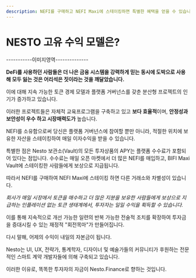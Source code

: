 ```yaml
---
description: NEFI를 구매하고 NEFI Maxi에 스테이킹하면 특별한 혜택을 얻을 수 있습니다.
---
```


# NESTO 고유 수익 모델은?

\-----------이미지영역--------------

**DeFi를 사용하던 사람들은 더 나은 금융 시스템을 강력하게 믿는 동시에 도박으로 사용해 모두 잃는 것은 어리석은 짓이라는 것을 깨달았습니다.**

이에 대해 지속 가능한 토큰 경제 모델과 플랫폼 거버넌스를 갖춘 분산형 프로젝트의 인기가 증가하고 있습니다.

이러한 프로젝트들은 자체적 교육프로그램을 구축하고 있고 **보다 효율적**이며, **안정성과 보안성이 우수 하고 시장매력도가** 높습니다.

NEFI를 소유함으로써 당신은 플랫폼 거버넌스에 참여할 뿐만 아니라, 적절한 위치에 보유한 자산을 스테이킹하여 매일 이자수익을 받을 수 있습니다.

특별한 점은 Nesto 보관소(Vault)의 모든 투자상품의 APY는 플랫폼 수수료가 포함되어 있다는 점입니다. 수수료는 매일 오픈 마켓에서 더 많은 NEFI를 매입하고, BIFI Maxi Vault에 스테이킹한 사람들에게 보상으로 지급됩니다.

따라서 NEFI를 구매하여 NEFI Maxi에 스테이킹 하면 다른 거래소와 차별성이 있습니다.

_회사가 매일 시장에서 토큰을 매수하고 더 많은 지분을 보유한 사람들에게 보상으로 지급하는 인플레이션 없는 토큰 생태계에서, 투자자는 일일 수익을 획득할 수 있습니다._

이를 통해 지속적으로 개선 가능한 일련의 반복 가능한 전술적 조치를 확장하여 투자금을 증대시킬 수 있는 재정적 "회전목마"가 만들어집니다.

다시 말해, 어제의 수익이 내일의 자본금이  됩니다.

Nesto는 UI, UX, 전략가, 통계학자, 디자이너 및 예술가들의 커뮤니티가 후원하는 전문적인 스마트 계약 개발자들에 의해 구축되고 있습니다.&#x20;

이러한 이유로, 똑똑한 투자자의 자금이 Nesto.Finance로 향하는 것입니다.
